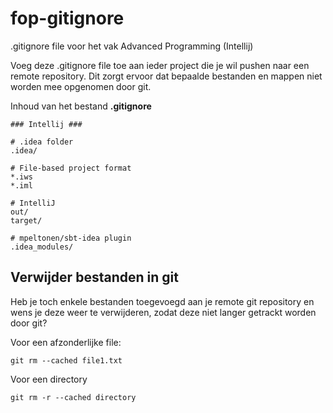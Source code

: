 # fop-gitignore
.gitignore file voor het vak Advanced Programming (Intellij)

Voeg deze .gitignore file toe aan ieder project die je wil pushen naar een remote repository.
Dit zorgt ervoor dat bepaalde bestanden en mappen niet worden mee opgenomen door git.

Inhoud van het bestand **.gitignore**
```
### Intellij ###

# .idea folder
.idea/

# File-based project format
*.iws
*.iml

# IntelliJ
out/
target/

# mpeltonen/sbt-idea plugin
.idea_modules/
```

## Verwijder bestanden in git
Heb je toch enkele bestanden toegevoegd aan je remote git repository en wens je deze weer te verwijderen, zodat deze niet langer getrackt worden door git?

Voor een afzonderlijke file: 
```
git rm --cached file1.txt
```

Voor een directory
```
git rm -r --cached directory
```
